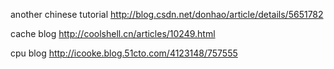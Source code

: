 another chinese tutorial http://blog.csdn.net/donhao/article/details/5651782

cache blog http://coolshell.cn/articles/10249.html

cpu blog http://icooke.blog.51cto.com/4123148/757555
